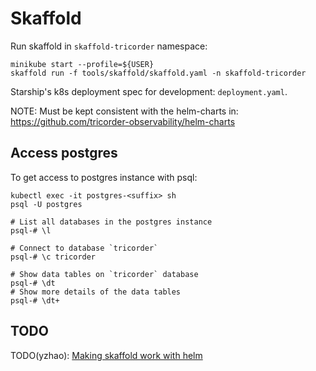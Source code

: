 # Skaffold

Run skaffold in `skaffold-tricorder` namespace:
```
minikube start --profile=${USER}
skaffold run -f tools/skaffold/skaffold.yaml -n skaffold-tricorder
```

Starship's k8s deployment spec for development: `deployment.yaml`.

NOTE: Must be kept consistent with the helm-charts in:
https://github.com/tricorder-observability/helm-charts

## Access postgres

To get access to postgres instance with psql:
```
kubectl exec -it postgres-<suffix> sh
psql -U postgres

# List all databases in the postgres instance
psql-# \l

# Connect to database `tricorder`
psql-# \c tricorder

# Show data tables on `tricorder` database
psql-# \dt
# Show more details of the data tables
psql-# \dt+
```

## TODO

TODO(yzhao): [Making skaffold work with helm](https://github.com/tricorder-observability/helm-charts/issues/56)
